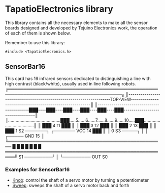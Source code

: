 # TapatioElectronics library


This library contains all the necessary elements to make all the sensor boards designed and developed by Tejuino Electronics work, the operation of each of them is shown below.

Remember to use this library:

```
#include <TapatioElecronics.h>
```

## SensorBar16

This card has 16 infrared sensors dedicated to distinguishing a line with high contrast (black/white), usually used in line following robots.
╔═══════════════════════════════════════════════════════════════════════════════════════╗
║---------------------------------------------------------------------TOP-VIEW---------------------------------------------------------║
║-------------------------------------------███----███----███----███----███----███---------------------------------║
║..........................................███.....5......6......7......8......9......10.....███....................................║
║                          ███     4                                                11    ███                           ║
║                   ███     3                                                              12    ███                    ║
║            ███     2                                                                            13    ███             ║
║     ███     1                              S2 ───────┐       ┌─────── VCC                              14    ███      ║
║      0                                     S3 ─────┐ │       │ ┌───── GND                                     15      ║
╚═══════════════════════════════════════════════════ █ █ █ █ █ █ █ ═════════════════════════════════════════════════════╝
S1 ─────────┘  │ └───────── OUT
S0 

### Examples for SensorBar16

* [Knob](https://www.arduino.cc/en/Tutorial/Knob): control the shaft of a servo motor by turning a potentiometer
* [Sweep](https://www.arduino.cc/en/Tutorial/LibraryExamples/Sweep): sweeps the shaft of a servo motor back and forth
